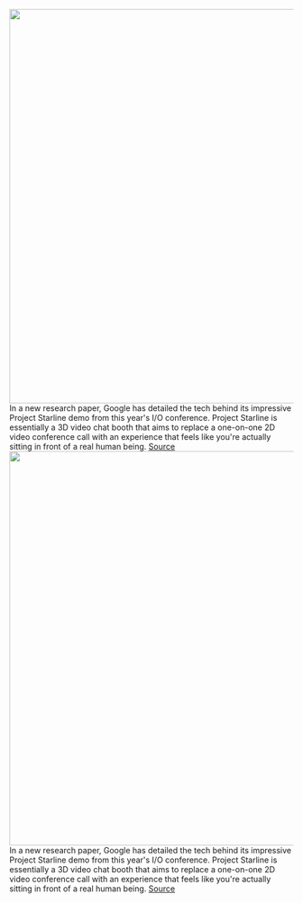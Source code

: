 <img src='https://cdn.vox-cdn.com/thumbor/pcSvNf8_3s2adT8JObM6wXX_HVM=/0x0:1259x839/1200x0/filters:focal(0x0:1259x839):no_upscale()/cdn.vox-cdn.com/uploads/chorus_asset/file/23057671/msedge_R8BM20N2BK.jpg' width='700px' /><br/>
In a new research paper, Google has detailed the tech behind its impressive Project Starline demo from this year's I/O conference. Project Starline is essentially a 3D video chat booth that aims to replace a one-on-one 2D video conference call with an experience that feels like you're actually sitting in front of a real human being.
<a href='https://www.theverge.com/2021/12/2/22813731/google-project-starline-specs-features-research-paper-8k-tv-microphones-camera-capture-pods'> Source <a/><img src='https://cdn.vox-cdn.com/thumbor/pcSvNf8_3s2adT8JObM6wXX_HVM=/0x0:1259x839/1200x0/filters:focal(0x0:1259x839):no_upscale()/cdn.vox-cdn.com/uploads/chorus_asset/file/23057671/msedge_R8BM20N2BK.jpg' width='700px' /><br/>
In a new research paper, Google has detailed the tech behind its impressive Project Starline demo from this year's I/O conference. Project Starline is essentially a 3D video chat booth that aims to replace a one-on-one 2D video conference call with an experience that feels like you're actually sitting in front of a real human being.
<a href='https://www.theverge.com/2021/12/2/22813731/google-project-starline-specs-features-research-paper-8k-tv-microphones-camera-capture-pods'> Source <a/>
